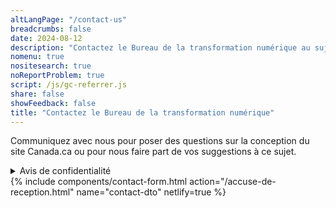 ```yaml
---
altLangPage: "/contact-us"
breadcrumbs: false
date: 2024-08-12
description: "Contactez le Bureau de la transformation numérique au sujet du système de conception de Canada.ca."
nomenu: true
nositesearch: true
noReportProblem: true
script: /js/gc-referrer.js
share: false
showFeedback: false
title: "Contactez le Bureau de la transformation numérique"
---
```

<p>Communiquez avec nous pour poser des questions sur la conception du site Canada.ca ou pour nous faire part de vos suggestions à ce sujet.</p>
<div class="row">
  <div class="col-md-8">
    <details class="mrgn-tp-lg">
      <summary>Avis de confidentialité</summary>
      <p class="mrgn-tp-lg">Nous faisons partie d’Emploi et développement social Canada, ce qui nous autorise à recueillir et à conserver des renseignements personnels en vertu de l’article&nbsp;5.1 de la <cite>Loi sur le ministère de l’Emploi et du Développement social</cite>. Le type de renseignements que nous recueillons à votre sujet et l’usage que nous en faisons sont détaillés dans <a href="https://www.canada.ca/fr/secretariat-conseil-tresor/services/acces-information-protection-reseignements-personnels/acces-information/info-source/fichiers-renseignements-personnels-ordinaires.html#pou914">Communications publiques&nbsp;—&nbsp;POU&nbsp;914</a>. Nous traitons vos renseignements conformément à la partie&nbsp;4 de la <a href="https://laws-lois.justice.gc.ca/fra/lois/h-5.7/TexteComplet.html"><cite>Loi sur le ministère de l’Emploi et du Développement social</cite></a>, à la <a href="https://laws-lois.justice.gc.ca/fra/lois/a-1/page-1.html"><cite>Loi sur l’accès à l’information</cite></a> et à la <a href="https://laws-lois.justice.gc.ca/fra/lois/p-21/index.html"><cite>Loi sur la protection des renseignements personnels</cite></a>. Nous nous conformons également aux exigences de la <a href="https://www.tbs-sct.canada.ca/pol/doc-fra.aspx?id=18309"><cite>Directive sur les pratiques relatives à la protection de la vie privée</cite></a>.</p>
      <p>Le formulaire de contact vous demande certains renseignements personnels afin que nous puissions vous répondre. Le choix vous appartient de fournir ou non les renseignements demandés dans le formulaire. Les renseignements personnels recueillis seront mis à la disposition du personnel du programme chargé de l’administration du site Web et seront utilisés et protégés conformément à la Loi sur la protection des renseignements personnels et comme l’indique le fichier de renseignements personnels <a href="https://www.canada.ca/fr/secretariat-conseil-tresor/services/acces-information-protection-reseignements-personnels/acces-information/info-source/fichiers-renseignements-personnels-ordinaires.html#pou914">Communications publiques&nbsp;–&nbsp;POU 914</a>. Selon la Loi sur la protection des renseignements personnels, vous avez droit à la correction de vos renseignements personnels, à leur accès et à leur protection. Si vous avez des questions sur cet avis de confidentialité, contactez le coordonnateur ou la coordonnatrice de l’accès à l'information et de la protection des renseignements personnels&nbsp;(AIPRP) d’EDSC. Si la réponse du ministère à vos préoccupations en matière de protection des renseignements personnels ne vous satisfait pas, vous pouvez communiquer avec le <a href="https://www.priv.gc.ca/fr/">Commissariat à la protection de la vie privée.</a></p>
      <h2>Coordonnées</h2>
      <p>Coordonnateur·rice de l’AIPRP d’EDSC</p>
      <ul>
        <li>Téléphone&nbsp;: <a href="tel:1-819-654-6981">1-819-654-6981</a></li>
        <li>Courriel&nbsp;: <a href="mailto:NC-COMM-ATIP-AIPRP-GD@hrsdc-rhdcc.gc.ca">NC-COMM-ATIP-AIPRP-GD@hrsdc-rhdcc.gc.ca</a></li>
      </ul>
      <p>Autres coordonnées</p>
      <ul>
        <li><a href="https://www.priv.gc.ca/fr/communiquer-avec-le-commissariat/">Commissariat à la protection de la vie privée du Canada</a></li>
      </ul>
      <h2>Références</h2>
      <ul>
        <li><a href="https://laws-lois.justice.gc.ca/fra/lois/p-21/index.html"><cite>Loi sur la protection des renseignements personnels</cite></a></li>
        <li><a href="https://www.canada.ca/fr/secretariat-conseil-tresor/services/acces-information-protection-reseignements-personnels/acces-information/renseignements-programmes-fonds-renseignements/fichiers-renseignements-personnels-ordinaires.html#pou914">Fichier de renseignements personnels POU 914 - Communications publiques</a></li>
      </ul>
    </details>
  </div>
</div>
{% include components/contact-form.html action="/accuse-de-reception.html" name="contact-dto" netlify=true %}